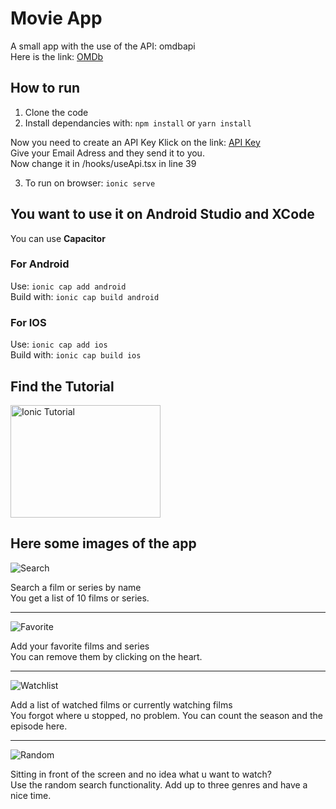 # Movie App

A small app with the use of the API: omdbapi <br/>
Here is the link: [OMDb](http://www.omdbapi.com/)

## How to run

1. Clone the code
2. Install dependancies with: `npm install` or  `yarn install`


Now you need to create an API Key
Klick on the link: [API Key](http://www.omdbapi.com/apikey.aspx) <br/>
  Give your Email Adress and they send it to you. <br/>
  Now change it in /hooks/useApi.tsx in line 39


3. To run on browser:  `ionic serve`


## You want to use it on Android Studio and XCode

You can use **Capacitor**

### For Android
Use:  `ionic cap add android` <br/>
Build with:  `ionic cap build android`

### For IOS
Use:  `ionic cap add ios` <br/>
Build with:  `ionic cap build ios`



## Find the Tutorial


<a href="https://youtu.be/xn-qpnT2n3Q" target="_blank"><img src="http://img.youtube.com/vi/xn-qpnT2n3Q/0.jpg" 
alt="Ionic Tutorial" width="240" height="180" /></a>


## Here some images of the app

![Search](https://github.com/4mierS/movieApp/blob/7e6b25351a1213f12ffa9f416a5525e1fc781d2b/public/images/Screenshot%202024-09-28%20203358.png)

Search a film or series by name </br>
You get a list of 10 films or series.
___

![Favorite](https://github.com/4mierS/movieApp/blob/random_film_search_%238/public/images/Screenshot%202024-09-28%20203617.png)

Add your favorite films and series </br>
You can remove them by clicking on the heart.

___

![Watchlist](https://github.com/4mierS/movieApp/blob/random_film_search_%238/public/images/Screenshot%202024-09-28%20203638.png)

Add a list of watched films or currently watching films <br/>
You forgot where u stopped, no problem. You can count the season and the episode here.

___

![Random](https://github.com/4mierS/movieApp/blob/random_film_search_%238/public/images/Screenshot%202024-09-28%20203706.png)

Sitting in front of the screen and no idea what u want to watch? <br/>
Use the random search functionality. Add up to three genres and have a nice time.